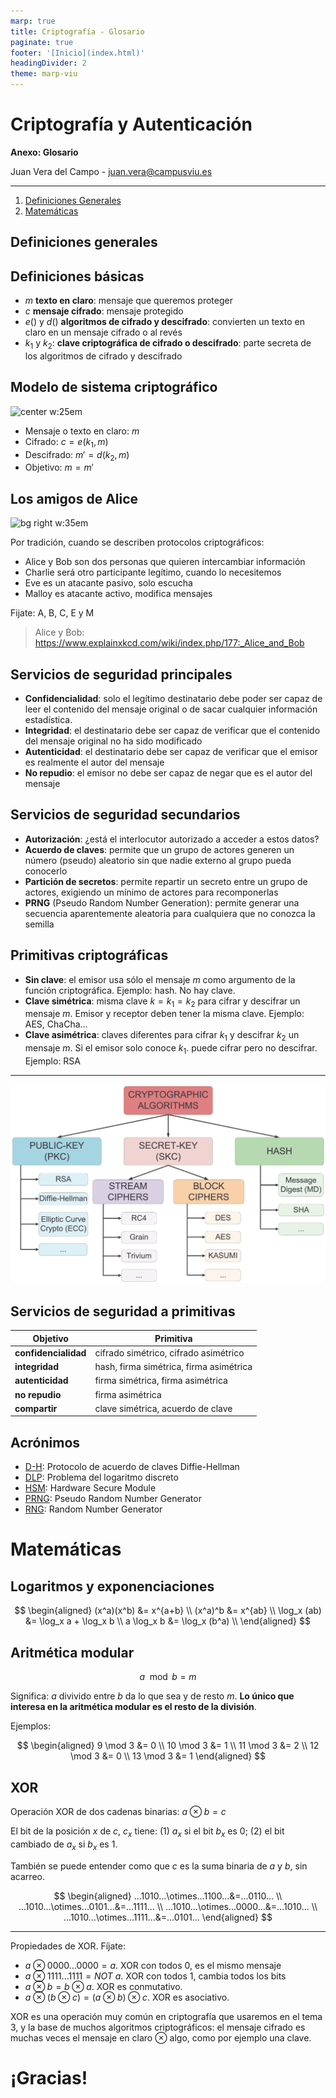 ```yaml
---
marp: true
title: Criptografía - Glosario
paginate: true
footer: '[Inicio](index.html)'
headingDivider: 2
theme: marp-viu
---
```


<style>
    /* You can add custom style here. VSCode supports this.
    Other editor might need these custom code in
    the YAML header: section: | */
</style>

# Criptografía y Autenticación
<!-- _class: first-slide -->

**Anexo: Glosario**

Juan Vera del Campo - <juan.vera@campusviu.es>

---
<!-- _class: cool-list -->

1. [Definiciones Generales](#3)
1. [Matemáticas](#12)

## Definiciones generales
<!-- _class: lead -->

## Definiciones básicas

- $m$ **texto en claro**: mensaje que queremos proteger
- $c$ **mensaje cifrado**: mensaje protegido
- $e()$ y $d()$ **algoritmos de cifrado y descifrado**: convierten un texto en claro en un mensaje cifrado o al revés
- $k_1$ y $k_2$: **clave criptográfica de cifrado o descifrado**: parte secreta de los algoritmos de cifrado y descifrado

<!--
No confundas clave criptográfica y contraseña.

Contraseña: texto que un humano recuerda para entrar en algún sitio, abrir una clave criptográfica... Las contraseñas no suelen tener la suficiente seguridad para un protocolo criptográfico.

En ocasiones podremos crear (también se dice "derivar") una clave criptográfica a partir de una contraseña, aunque no siempre es buena idea porque los humanos son muy malos para escoger contraseñas.
-->

## Modelo de sistema criptográfico
<!-- _class: two-columns with-header -->

![center w:25em](https://www.tutorialspoint.com/cryptography/images/cryptosystem.jpg)

- Mensaje o texto en claro: $m$
- Cifrado: $c = e(k_1, m)$
- Descifrado: $m' = d(k_2, m)$
- Objetivo: $m=m'$

## Los amigos de Alice

![bg right w:35em](https://www.explainxkcd.com/wiki/images/8/8d/alice_and_bob.png)

Por tradición, cuando se describen protocolos criptográficos:

- Alice y Bob son dos personas que quieren intercambiar información
- Charlie será otro participante legítimo, cuando lo necesitemos
- Eve es un atacante pasivo, solo escucha
- Malloy es atacante activo, modifica mensajes

 Fijate: A, B, C, E y M

> Alice y Bob: https://www.explainxkcd.com/wiki/index.php/177:_Alice_and_Bob

## Servicios de seguridad principales

- **Confidencialidad**: solo el legítimo destinatario debe poder ser capaz de leer el contenido del mensaje original o de sacar cualquier información estadística.
- **Integridad**: el destinatario debe ser capaz de verificar que el contenido del mensaje original no ha sido modificado
- **Autenticidad**: el destinatario debe ser capaz de verificar que el emisor es realmente el autor del mensaje
- **No repudio**: el emisor no debe ser capaz de negar que es el autor del mensaje

## Servicios de seguridad secundarios

- **Autorización**: ¿está el interlocutor autorizado a acceder a estos datos?
- **Acuerdo de claves**: permite que un grupo de actores generen un número (pseudo) aleatorio sin que nadie externo al grupo pueda conocerlo
- **Partición de secretos**: permite repartir un secreto entre un grupo de actores, exigiendo un mínimo de actores para recomponerlas
- **PRNG** (Pseudo Random Number Generation): permite generar una secuencia aparentemente aleatoria para cualquiera que no conozca la semilla

## Primitivas criptográficas

- **Sin clave**: el emisor usa sólo el mensaje $m$ como argumento de la función criptográfica. Ejemplo: hash. No hay clave.
- **Clave simétrica**: misma clave $k=k_1=k_2$ para cifrar y descifrar un mensaje $m$. Emisor y receptor deben tener la misma clave. Ejemplo: AES, ChaCha...
- **Clave asimétrica**: claves diferentes para cifrar $k_1$ y descifrar $k_2$ un mensaje $m$. Si el emisor solo conoce $k_1$. puede cifrar pero no descifrar. Ejemplo: RSA

---

![](images/cta2296-fig-0002-m.jpg)

## Servicios de seguridad a primitivas

Objetivo|Primitiva
--|--
**confidencialidad**|cifrado simétrico, cifrado asimétrico
**integridad**|hash, firma simétrica, firma asimétrica
**autenticidad**|firma simétrica, firma asimétrica
**no repudio**|firma asimétrica
**compartir**|clave simétrica, acuerdo de clave

## Acrónimos

- [D-H](04-complejidad.html): Protocolo de acuerdo de claves Diffie-Hellman 
- [DLP](04-complejidad.html): Problema del logaritmo discreto
- [HSM](A2-rng.html): Hardware Secure Module
- [PRNG](03-simetrica.html): Pseudo Random Number Generator
- [RNG](A2-rng.html): Random Number Generator

# Matemáticas
<!-- _class: lead -->

## Logaritmos y exponenciaciones

$$
\begin{aligned}
(x^a)(x^b) &= x^{a+b} \\
(x^a)^b &= x^{ab} \\
\log_x (ab) &= \log_x a + \log_x b \\
a \log_x b &= \log_x (b^a) \\
\end{aligned}
$$

## Aritmética modular

$$a \mod b = m$$

Significa: $a$ divivido entre $b$ da lo que sea y de resto $m$. **Lo único que interesa en la aritmética modular es el resto de la división**.

Ejemplos:

$$
\begin{aligned}
9 \mod 3 &= 0 \\
10 \mod 3 &= 1 \\
11 \mod 3 &= 2 \\
12 \mod 3 &= 0 \\
13 \mod 3 &= 1
\end{aligned}
$$

<!-- La aritmética modular produce ciclos: 012301230123

Si hacemos loquesea módulo N, el resultado estará entre 0 y N-1. Es decir, hay N posible resultados

Usaremos constantemente la aritmética modular en sistemas de cifrado asimétrico (tema 4 y siguientes)

-->


## XOR

Operación XOR de dos cadenas binarias: $a \otimes b=c$

El bit de la posición $x$ de $c$, $c_x$ tiene: (1) $a_x$ si el bit $b_x$ es 0; (2) el bit cambiado de $a_x$ si $b_x$ es 1.

También se puede entender como que $c$ es la suma binaria de $a$ y $b$, sin acarreo.

$$
\begin{aligned}
...1010...\otimes...1100...&=...0110... \\
...1010...\otimes...0101...&=...1111... \\
...1010...\otimes...0000...&=...1010... \\
...1010...\otimes...1111...&=...0101...
\end{aligned}
$$

---

Propiedades de XOR. Fíjate:

- $a \otimes 0000...0000 = a$. XOR con todos 0, es el mismo mensaje
- $a \otimes 1111...1111 = NOT\ a$. XOR con todos 1, cambia todos los bits
- $a \otimes b = b \otimes a$. XOR es conmutativo.
- $a \otimes (b \otimes c) = (a \otimes b) \otimes c$. XOR es asociativo.

XOR es una operación muy común en criptografía que usaremos en el tema 3, y la base de muchos algoritmos criptográficos: el mensaje cifrado es muchas veces el mensaje en claro $\otimes$ algo, como por ejemplo una clave.

<!--
Pero solo XOR no es suficiente para un algoritmo: si la clave es 0000, ¡el texto cifrado será el texto en claro! Eso es lo que nos permitió romper el sistema de los Cuentacuentos en la primera sesión
-->

# ¡Gracias!
<!-- _class: last-slide -->
